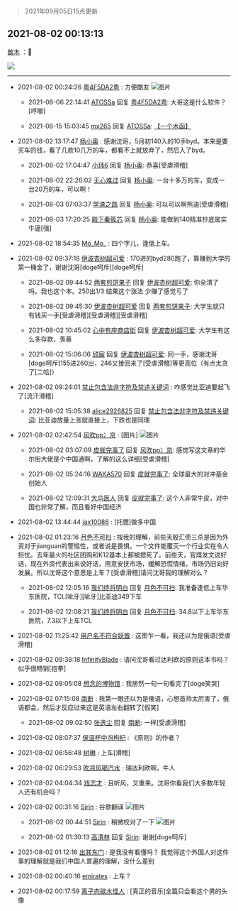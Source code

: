 > 2021年09月05日15点更新
<link rel="stylesheet" href="https://cdn.jsdelivr.net/gh/taotie6/sampleJSON@main/css/photo_show.css">


 ## 2021-08-02 00:13:13 

 [㪚木](https://www.coolapk.com/feed/28840383?shareKey=YTJjYzhlN2I1YzM3NjEzMTc4MmU~) ：🚌 

<div class="album">
<img class="img-item" src="https://image.coolapk.com/feed/2021/0802/00/1081091_96c0683f_4391_7138@1080x6347.png" />
</div>

 ------- 

- 2021-08-02 00:24:26 [粤4F5DA2粤](uid=983185) : 方便酷友 ![图片](https://image.coolapk.com/feed/2021/0802/00/983185_9ef5ca44_5064_7632@1080x6208.jpeg)

    - 2021-08-06 22:14:41 [ATOSSa](uid=2489532) 回复 [粤4F5DA2粤](uid=983185): 大哥这是什么软件？[哼唧] 

    - 2021-08-15 15:03:45 [mx265](uid=1039105) 回复 [ATOSSa](uid=2489532): <a class="feed-link-url" href="http://www.coolapk.com/apk/com.One.WoodenLetter" title="一个木函" target="_blank" rel="nofollow">【一个木函】</a> 

- 2021-08-02 13:17:47 [杨小奥](uid=771111) : 感谢沈哥，5月初140入的10手byd。本来是要买车的钱，看了几款10几万的车，都看不上就放弃了，然后入了byd。 

    - 2021-08-02 17:04:47 [小玮6](uid=2732807) 回复 [杨小奥](uid=771111): 恭喜[受虐滑稽] 

    - 2021-08-02 22:26:02 [无心难过](uid=3681127) 回复 [杨小奥](uid=771111): 一台十多万的车，变成一台20万的车，可以啊！ 

    - 2021-08-03 07:03:37 [学渣之路](uid=935369) 回复 [杨小奥](uid=771111): 可以可以啊熊迪[受虐滑稽] 

    - 2021-08-03 17:20:25 [殿下秦筱芯](uid=1506692) 回复 [杨小奥](uid=771111): 能做到140精准抄底属实牛逼[强] 

- 2021-08-02 18:54:35 [Mo_Mo_](uid=432865) : 四个字儿，逢低上车。 

- 2021-08-02 09:37:18 [伊波杏树超可爱](uid=1075392) : 170进的byd280跑了，算赚到大学的第一桶金了，谢谢沈哥[doge呵斥][doge呵斥] 

    - 2021-08-02 09:44:52 [两套煎饼果子](uid=810336) 回复 [伊波杏树超可爱](uid=1075392): 你全清了吗。我也这个本。250出1/3  结果这个涨法  少赚了感觉亏了 

    - 2021-08-02 09:45:30 [伊波杏树超可爱](uid=1075392) 回复 [两套煎饼果子](uid=810336): 大学生就只有钱买一手[受虐滑稽][受虐滑稽][受虐滑稽] 

    - 2021-08-02 10:45:02 [心中有座商店街](uid=1636078) 回复 [伊波杏树超可爱](uid=1075392): 大学生有这么多存款，羡慕 

    - 2021-08-02 15:06:06 [颀宸](uid=2544752) 回复 [伊波杏树超可爱](uid=1075392): 同一手，感谢沈哥[doge呵斥]155进260出，246又接回来了[受虐滑稽]等更高位（有点太贪了[二哈]） 

- 2021-08-02 09:24:01 [禁止包含法非字符及禁违关键词](uid=568901) : 咋感觉比亚迪要起飞了[流汗滑稽] 

    - 2021-08-02 15:05:38 [alice2926825](uid=1064232) 回复 [禁止包含法非字符及禁违关键词](uid=568901): 比亚迪放量上涨就直接上，下跌也是同理 

- 2021-08-02 02:42:54 [风吹pp冫京](uid=880106) : [图片] ![图片](https://image.coolapk.com/feed/2021/0802/02/880106_4e5566c8_3373_1868@972x5005.jpeg)

    - 2021-08-02 03:07:09 [皮就完事了](uid=1485758) 回复 [风吹pp冫京](uid=880106): 感觉写这文章的华尔街大佬是个中国通啊，了解的这么详细[受虐滑稽] 

    - 2021-08-02 05:24:16 [WAKA570](uid=2140456) 回复 [皮就完事了](uid=1485758): 全球最大的对冲基金创始人 

    - 2021-08-02 12:09:31 [大鸟医人](uid=1511304) 回复 [皮就完事了](uid=1485758): 这个人非常牛皮，对中国也非常了解，而且看好中国经济 

- 2021-08-02 13:44:44 [jax10086](uid=797822) : [托腮]做多中国 

- 2021-08-02 01:23:16 [月色不可扫](uid=3639201) : 按我的理解，前些天股汇债三杀是因为外资对于jianguan的警惕性，或者说是畏惧。一个文件能覆灭一个行业实在令人担忧。去年最火的社区团购和K12基本上都被摁死了。前些天，官煤发文说好话，现在外资代表出来说好话，用意安抚市场，缓解恐慌情绪，市场仍旧向好发展。所以沈哥这个意思是上车<!--break-->？[受虐滑稽]请问沈哥我的理解对么？ 

    - 2021-08-02 12:05:16 [我们终将明白](uid=3083973) 回复 [月色不可扫](uid=3639201): 我准备逢低上车华东医院，TCL[呲牙][呲牙]比亚迪349下车 

    - 2021-08-02 12:08:21 [我们终将明白](uid=3083973) 回复 [月色不可扫](uid=3639201): 34.8以下上车华东医院，7.3以下上车TCL 

- 2021-08-02 11:25:42 [用户名不符合妖酋](uid=1105274) : 这图乍一看，我还以为是俄语[受虐滑稽] 

- 2021-08-02 09:38:18 [InfinityBlade](uid=768441) : 请问沈哥看过达利欧的原则这本书吗？似乎很畅销[抱拳] 

- 2021-08-02 09:05:08 [想念的博物馆](uid=2050601) : 我居然一句一句看完了[doge笑哭] 

- 2021-08-02 07:15:08 [南断](uid=1225983) : 我第一眼还以为是俄语，心想首帅太厉害了，俄语都会，然后才反应过来这是英语左右翻转了[假笑] 

    - 2021-08-02 09:02:50 [张逸尘](uid=2875054) 回复 [南断](uid=1225983): 一样[受虐滑稽] 

- 2021-08-02 08:07:37 [保温杯中泡枸杞](uid=3327022) : 《原则》的作者？ 

- 2021-08-02 06:56:48 [树琳](uid=1807052) : 上车[滑稽] 

- 2021-08-02 06:29:53 [吹凉风喝汽水](uid=1078141) : 瑞达利欧啊，牛人 

- 2021-08-02 04:04:34 [戏志才](uid=1504369) : 且听风，又重来。沈哥你看我们大多数年轻人还有机会吗？ 

- 2021-08-02 00:31:16 [Sirin](uid=1860924) : 谷歌翻译 ![图片](https://image.coolapk.com/feed/2021/0802/00/1860924_8da1d864_5474_9224@1440x5448.jpeg)

    - 2021-08-02 00:44:51 [Sirin](uid=1860924) : 稍微校对了一下 ![图片](https://image.coolapk.com/feed/2021/0802/00/1860924_6d08afe5_6290_065@1440x5537.jpeg)

    - 2021-08-02 01:30:13 [高清林](uid=8114305) 回复 [Sirin](uid=1860924): 谢谢[doge呵斥] 

- 2021-08-02 01:12:16 [出其东门](uid=467506) : 是我没有看懂吗？ 我觉得这个外国人对这件事的理解就是我们中国人普遍的理解，没什么差别 

- 2021-08-02 00:40:16 [emirates](uid=2140963) : 上车？ 

- 2021-08-02 00:17:59 [离子态碳水怪人](uid=1112739) : [真正的音乐]全篇只会看这个男的头像 


